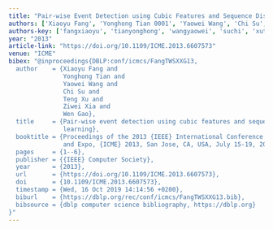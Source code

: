 ```yaml
---
title: "Pair-wise Event Detection using Cubic Features and Sequence Discriminant Learning"
authors: ['Xiaoyu Fang', 'Yonghong Tian 0001', 'Yaowei Wang', 'Chi Su', 'Teng Xu 0002', 'Ziwei Xia', 'Wen Gao 0001']
authors-key: ['fangxiaoyu', 'tianyonghong', 'wangyaowei', 'suchi', 'xuteng', 'xiaziwei', 'gaowen']
year: "2013"
article-link: "https://doi.org/10.1109/ICME.2013.6607573"
venue: "ICME"
bibex: "@inproceedings{DBLP:conf/icmcs/FangTWSXXG13,
  author    = {Xiaoyu Fang and
               Yonghong Tian and
               Yaowei Wang and
               Chi Su and
               Teng Xu and
               Ziwei Xia and
               Wen Gao},
  title     = {Pair-wise event detection using cubic features and sequence discriminant
               learning},
  booktitle = {Proceedings of the 2013 {IEEE} International Conference on Multimedia
               and Expo, {ICME} 2013, San Jose, CA, USA, July 15-19, 2013},
  pages     = {1--6},
  publisher = {{IEEE} Computer Society},
  year      = {2013},
  url       = {https://doi.org/10.1109/ICME.2013.6607573},
  doi       = {10.1109/ICME.2013.6607573},
  timestamp = {Wed, 16 Oct 2019 14:14:56 +0200},
  biburl    = {https://dblp.org/rec/conf/icmcs/FangTWSXXG13.bib},
  bibsource = {dblp computer science bibliography, https://dblp.org}
}"
---
```

